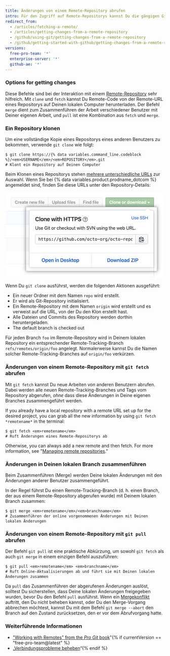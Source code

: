 ```yaml
---
title: Änderungen von einem Remote-Repository abrufen
intro: Für den Zugriff auf Remote-Repositorys kannst Du die gängigen Git-Befehle verwenden.
redirect_from:
  - /articles/fetching-a-remote/
  - /articles/getting-changes-from-a-remote-repository
  - /github/using-git/getting-changes-from-a-remote-repository
  - /github/getting-started-with-github/getting-changes-from-a-remote-repository
versions:
  free-pro-team: '*'
  enterprise-server: '*'
  github-ae: '*'
---
```


### Options for getting changes

Diese Befehle sind bei der Interaktion mit einem [Remote-Repository](/github/getting-started-with-github/about-remote-repositories) sehr hilfreich. Mit `clone` und `fetch` kannst Du Remote-Code von der Remote-URL eines Repositorys auf Deinen lokalen Computer herunterladen. Der Befehl `merge` dient zum Zusammenführen der Arbeit verschiedener Benutzer mit Deiner eigenen Arbeit, und `pull` ist eine Kombination aus `fetch` und `merge`.

### Ein Repository klonen

Um eine vollständige Kopie eines Repositorys eines anderen Benutzers zu bekommen, verwende `git clone` wie folgt:

```shell
$ git clone https://{% data variables.command_line.codeblock %}/<em>USERNAME</em>/<em>REPOSITORY</em>.git
# Klont ein Repository auf Deinen Computer
```

Beim Klonen eines Repositorys stehen [mehrere unterschiedliche URLs](/github/getting-started-with-github/about-remote-repositories) zur Auswahl. Wenn Sie bei {% data variables.product.prodname_dotcom %} angemeldet sind, finden Sie diese URLs unter den Repository-Details:

![Remote-URL-Liste](/assets/images/help/repository/remotes-url.png)

Wenn Du `git clone` ausführst, werden die folgenden Aktionen ausgeführt:
- Ein neuer Ordner mit dem Namen `repo` wird erstellt.
- Er wird als Git-Repository initialisiert.
- Ein Remote-Repository mit dem Namen `origin` wird erstellt und es verweist auf die URL, von der Du den Klon erstellt hast.
- Alle Dateien und Commits des Repository werden dorthin heruntergeladen.
- The default branch is checked out

Für jeden Branch `foo` im Remote-Repository wird in Deinem lokalen Repository ein entsprechender Remote-Tracking-Branch `refs/remotes/origin/foo` angelegt. Normalerweise kannst Du die Namen solcher Remote-Tracking-Branches auf `origin/foo` verkürzen.

### Änderungen von einem Remote-Repository mit `git fetch` abrufen

Mit `git fetch` kannst Du neue Arbeiten von anderen Benutzern abrufen. Dabei werden alle neuen Remote-Tracking-Branches und Tags vom Repository abgerufen, *ohne* dass diese Änderungen in Deine eigenen Branches zusammengeführt werden.

If you already have a local repository with a remote URL set up for the desired project, you can grab all the new information by using `git fetch *remotename*` in the terminal:

```shell
$ git fetch <em>remotename</em>
# Ruft Änderungen eines Remote-Repositorys ab
```

Otherwise, you can always add a new remote and then fetch. For more information, see "[Managing remote repositories](/github/getting-started-with-github/managing-remote-repositories)."

### Änderungen in Deinen lokalen Branch zusammenführen

Beim Zusammenführen (Merge) werden Deine lokalen Änderungen mit den Änderungen anderer Benutzer zusammengeführt.

In der Regel führst Du einen Remote-Tracking-Branch (d. h. einen Branch, der aus einem Remote-Repository abgerufen wurde) mit Deinem lokalen Branch zusammen:

```shell
$ git merge <em>remotename</em>/<em>branchname</em>
# Zusammenführen der online vorgenommenen Änderungen mit Deinen lokalen Änderungen
```

### Änderungen von einem Remote-Repository mit `git pull` abrufen

Der Befehl `git pull` ist eine praktische Abkürzung, um sowohl `git fetch` als auch `git merge` in einem einzigen Befehl auszuführen:

```shell
$ git pull <em>remotename</em> <em>branchname</em>
# Ruft Online-Aktualisierungen ab und führt sie mit Deinen lokalen Änderungen zusammen
```

Da `pull` das Zusammenführen der abgerufenen Änderungen auslöst, solltest Du sicherstellen, dass Deine lokalen Änderungen freigegeben wurden, bevor Du den Befehl `pull` ausführst. Wenn ein [Mergekonflikt](/articles/resolving-a-merge-conflict-using-the-command-line) auftritt, den Du nicht beheben kannst, oder Du den Merge-Vorgang abbrechen möchtest, kannst Du mit dem Befehl `git merge --abort` den Branch auf den Zustand zurücksetzen, den er vor dem Abrufvorgang hatte.

### Weiterführende Informationen

- ["Working with Remotes" from the _Pro Git_ book](https://git-scm.com/book/en/Git-Basics-Working-with-Remotes)"{% if currentVersion == "free-pro-team@latest" %}
- „[Verbindungsprobleme beheben](/articles/troubleshooting-connectivity-problems)“{% endif %}
